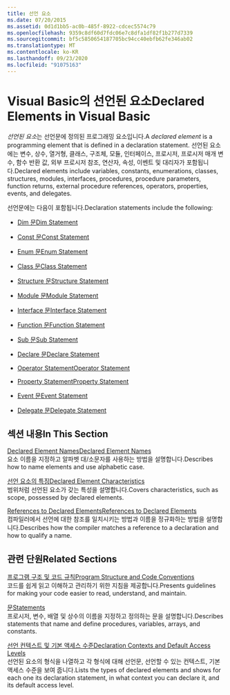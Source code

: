 ```yaml
---
title: 선언 요소
ms.date: 07/20/2015
ms.assetid: 0d1d1bb5-ac0b-485f-8922-cdcec5574c79
ms.openlocfilehash: 9359c8df60d7fdc06e7c8dfa1df82f1b277d7339
ms.sourcegitcommit: bf5c5850654187705bc94cc40ebfb62fe346ab02
ms.translationtype: MT
ms.contentlocale: ko-KR
ms.lasthandoff: 09/23/2020
ms.locfileid: "91075163"
---
```

# <a name="declared-elements-in-visual-basic"></a><span data-ttu-id="bd729-102">Visual Basic의 선언된 요소</span><span class="sxs-lookup"><span data-stu-id="bd729-102">Declared Elements in Visual Basic</span></span>

<span data-ttu-id="bd729-103">*선언된 요소*는 선언문에 정의된 프로그래밍 요소입니다.</span><span class="sxs-lookup"><span data-stu-id="bd729-103">A *declared element* is a programming element that is defined in a declaration statement.</span></span> <span data-ttu-id="bd729-104">선언된 요소에는 변수, 상수, 열거형, 클래스, 구조체, 모듈, 인터페이스, 프로시저, 프로시저 매개 변수, 함수 반환 값, 외부 프로시저 참조, 연산자, 속성, 이벤트 및 대리자가 포함됩니다.</span><span class="sxs-lookup"><span data-stu-id="bd729-104">Declared elements include variables, constants, enumerations, classes, structures, modules, interfaces, procedures, procedure parameters, function returns, external procedure references, operators, properties, events, and delegates.</span></span>  
  
 <span data-ttu-id="bd729-105">선언문에는 다음이 포함됩니다.</span><span class="sxs-lookup"><span data-stu-id="bd729-105">Declaration statements include the following:</span></span>  
  
- [<span data-ttu-id="bd729-106">Dim 문</span><span class="sxs-lookup"><span data-stu-id="bd729-106">Dim Statement</span></span>](../../../language-reference/statements/dim-statement.md)  
  
- [<span data-ttu-id="bd729-107">Const 문</span><span class="sxs-lookup"><span data-stu-id="bd729-107">Const Statement</span></span>](../../../language-reference/statements/const-statement.md)  
  
- [<span data-ttu-id="bd729-108">Enum 문</span><span class="sxs-lookup"><span data-stu-id="bd729-108">Enum Statement</span></span>](../../../language-reference/statements/enum-statement.md)  
  
- [<span data-ttu-id="bd729-109">Class 문</span><span class="sxs-lookup"><span data-stu-id="bd729-109">Class Statement</span></span>](../../../language-reference/statements/class-statement.md)  
  
- [<span data-ttu-id="bd729-110">Structure 문</span><span class="sxs-lookup"><span data-stu-id="bd729-110">Structure Statement</span></span>](../../../language-reference/statements/structure-statement.md)  
  
- [<span data-ttu-id="bd729-111">Module 문</span><span class="sxs-lookup"><span data-stu-id="bd729-111">Module Statement</span></span>](../../../language-reference/statements/module-statement.md)  
  
- [<span data-ttu-id="bd729-112">Interface 문</span><span class="sxs-lookup"><span data-stu-id="bd729-112">Interface Statement</span></span>](../../../language-reference/statements/interface-statement.md)  
  
- [<span data-ttu-id="bd729-113">Function 문</span><span class="sxs-lookup"><span data-stu-id="bd729-113">Function Statement</span></span>](../../../language-reference/statements/function-statement.md)  
  
- [<span data-ttu-id="bd729-114">Sub 문</span><span class="sxs-lookup"><span data-stu-id="bd729-114">Sub Statement</span></span>](../../../language-reference/statements/sub-statement.md)  
  
- [<span data-ttu-id="bd729-115">Declare 문</span><span class="sxs-lookup"><span data-stu-id="bd729-115">Declare Statement</span></span>](../../../language-reference/statements/declare-statement.md)  
  
- [<span data-ttu-id="bd729-116">Operator Statement</span><span class="sxs-lookup"><span data-stu-id="bd729-116">Operator Statement</span></span>](../../../language-reference/statements/operator-statement.md)  
  
- [<span data-ttu-id="bd729-117">Property Statement</span><span class="sxs-lookup"><span data-stu-id="bd729-117">Property Statement</span></span>](../../../language-reference/statements/property-statement.md)  
  
- [<span data-ttu-id="bd729-118">Event 문</span><span class="sxs-lookup"><span data-stu-id="bd729-118">Event Statement</span></span>](../../../language-reference/statements/event-statement.md)  
  
- [<span data-ttu-id="bd729-119">Delegate 문</span><span class="sxs-lookup"><span data-stu-id="bd729-119">Delegate Statement</span></span>](../../../language-reference/statements/delegate-statement.md)  
  
## <a name="in-this-section"></a><span data-ttu-id="bd729-120">섹션 내용</span><span class="sxs-lookup"><span data-stu-id="bd729-120">In This Section</span></span>  

 [<span data-ttu-id="bd729-121">Declared Element Names</span><span class="sxs-lookup"><span data-stu-id="bd729-121">Declared Element Names</span></span>](declared-element-names.md)  
 <span data-ttu-id="bd729-122">요소 이름을 지정하고 알파벳 대/소문자를 사용하는 방법을 설명합니다.</span><span class="sxs-lookup"><span data-stu-id="bd729-122">Describes how to name elements and use alphabetic case.</span></span>  
  
 [<span data-ttu-id="bd729-123">선언 요소의 특징</span><span class="sxs-lookup"><span data-stu-id="bd729-123">Declared Element Characteristics</span></span>](declared-element-characteristics.md)  
 <span data-ttu-id="bd729-124">범위처럼 선언된 요소가 갖는 특성을 설명합니다.</span><span class="sxs-lookup"><span data-stu-id="bd729-124">Covers characteristics, such as scope, possessed by declared elements.</span></span>  
  
 [<span data-ttu-id="bd729-125">References to Declared Elements</span><span class="sxs-lookup"><span data-stu-id="bd729-125">References to Declared Elements</span></span>](references-to-declared-elements.md)  
 <span data-ttu-id="bd729-126">컴파일러에서 선언에 대한 참조를 일치시키는 방법과 이름을 정규화하는 방법을 설명합니다.</span><span class="sxs-lookup"><span data-stu-id="bd729-126">Describes how the compiler matches a reference to a declaration and how to qualify a name.</span></span>  
  
## <a name="related-sections"></a><span data-ttu-id="bd729-127">관련 단원</span><span class="sxs-lookup"><span data-stu-id="bd729-127">Related Sections</span></span>  

 [<span data-ttu-id="bd729-128">프로그램 구조 및 코드 규칙</span><span class="sxs-lookup"><span data-stu-id="bd729-128">Program Structure and Code Conventions</span></span>](../../program-structure/program-structure-and-code-conventions.md)  
 <span data-ttu-id="bd729-129">코드를 쉽게 읽고 이해하고 관리하기 위한 지침을 제공합니다.</span><span class="sxs-lookup"><span data-stu-id="bd729-129">Presents guidelines for making your code easier to read, understand, and maintain.</span></span>  
  
 [<span data-ttu-id="bd729-130">문</span><span class="sxs-lookup"><span data-stu-id="bd729-130">Statements</span></span>](../../../language-reference/statements/index.md)  
 <span data-ttu-id="bd729-131">프로시저, 변수, 배열 및 상수의 이름을 지정하고 정의하는 문을 설명합니다.</span><span class="sxs-lookup"><span data-stu-id="bd729-131">Describes statements that name and define procedures, variables, arrays, and constants.</span></span>  
  
 [<span data-ttu-id="bd729-132">선언 컨텍스트 및 기본 액세스 수준</span><span class="sxs-lookup"><span data-stu-id="bd729-132">Declaration Contexts and Default Access Levels</span></span>](../../../language-reference/statements/declaration-contexts-and-default-access-levels.md)  
 <span data-ttu-id="bd729-133">선언된 요소의 형식을 나열하고 각 형식에 대해 선언문, 선언할 수 있는 컨텍스트, 기본 액세스 수준을 보여 줍니다.</span><span class="sxs-lookup"><span data-stu-id="bd729-133">Lists the types of declared elements and shows for each one its declaration statement, in what context you can declare it, and its default access level.</span></span>
